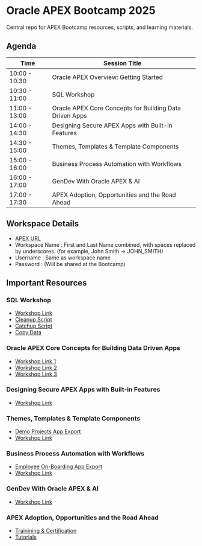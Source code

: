 # Oracle APEX Bootcamp 2025  

Central repo for APEX Bootcamp resources, scripts, and learning materials.

## Agenda  

| Time          | Session Title                                     |
|---------------|--------------------------------------------------|
| 10:00 - 10:30 | Oracle APEX Overview: Getting Started             |
| 10:30 - 11:00 | SQL Workshop                                      |
| 11:00 - 13:00 | Oracle APEX Core Concepts for Building Data Driven Apps |
| 14:00 - 14:30 | Designing Secure APEX Apps with Built-in Features |
| 14:30 - 15:00 | Themes, Templates & Template Components           |
| 15:00 - 16:00 | Business Process Automation with Workflows        |
| 16:00 - 17:00 | GenDev With Oracle APEX & AI                      |
| 17:00 - 17:30 | APEX Adoption, Opportunities and the Road Ahead   |

## Workspace Details
- [APEX URL](https://jb7mfvfk4wteln6-japacbootcamp.adb.us-ashburn-1.oraclecloudapps.com/ords/r/apex/workspace-sign-in/oracle-apex-sign-in?session=217799254972030)
- Workspace Name : First and Last Name combined, with spaces replaced by underscores. (for example, John Smith → JOHN_SMITH)
- Username : Same as workspace name
- Password : (Will be shared at the Bootcamp)

## Important Resources  

### SQL Workshop  
- [Workshop Link](https://livelabs.oracle.com/pls/apex/r/dbpm/livelabs/run-workshop?p210_wid=3524&p210_wec=&session=8379360721545)
- [Cleanup Script](https://github.com/toufiqmohmd/Oracle-APEX-Bootcamp-2025/blob/main/SQLWorkshop/cleanup.sql)
- [Catchup Script](https://github.com/toufiqmohmd/Oracle-APEX-Bootcamp-2025/blob/main/SQLWorkshop/sql-workshop-catchup-script.sql)
- [Copy Data](https://github.com/toufiqmohmd/Oracle-APEX-Bootcamp-2025/blob/main/SQLWorkshop/copy-data.sql)

### Oracle APEX Core Concepts for Building Data Driven Apps  
- [Workshop Link 1](https://livelabs.oracle.com/pls/apex/r/dbpm/livelabs/run-workshop?p210_wid=3528&p210_wec=&session=16208365897850)  
- [Workshop Link 2](https://livelabs.oracle.com/pls/apex/r/dbpm/livelabs/run-workshop?p210_wid=3533&p210_wec=&session=8886919533136)  
- [Workshop Link 3](https://livelabs.oracle.com/pls/apex/r/dbpm/livelabs/run-workshop?p210_wid=3534&p210_wec=&session=5472038135115)  

### Designing Secure APEX Apps with Built-in Features  
- [Workshop Link](https://livelabs.oracle.com/pls/apex/r/dbpm/livelabs/run-workshop?p210_wid=3578&p210_wec=&session=108753226205988)

### Themes, Templates & Template Components  
- [Demo Projects App Export](https://c4u04.objectstorage.us-ashburn-1.oci.customer-oci.com/p/EcTjWk2IuZPZeNnD_fYMcgUhdNDIDA6rt9gaFj_WZMiL7VvxPBNMY60837hu5hga/n/c4u04/b/livelabsfiles/o/labfiles%2Fdemo-projects-hol11.sql)  
- [Workshop Link](https://pankajgoyal-2407.github.io/apex/temp/apex-professional-hol14/workshops/tenancy/index.html)  

### Business Process Automation with Workflows  
- [Employee On-Boarding App Export](https://github.com/toufiqmohmd/Oracle-APEX-Bootcamp-2025/blob/main/emp_onboarding_catchupscripts.sql)
- [Workshop Link](https://roopeshthokala.github.io/apex/employee-onboarding/workshops/tenancy/index.html)

### GenDev With Oracle APEX & AI  
- [Workshop Link](https://livelabs.oracle.com/pls/apex/r/dbpm/livelabs/run-workshop?p210_wid=633)

### APEX Adoption, Opportunities and the Road Ahead  
- [Trainining & Certification](https://apex.oracle.com/en/learn/training/)
- [Tutorials](https://apex.oracle.com/en/learn/tutorials/)
